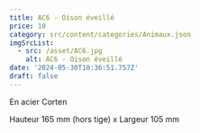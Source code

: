 ```yaml
---
title: AC6 - Oison éveillé
price: 10
category: src/content/categories/Animaux.json
imgSrcList:
  - src: /asset/AC6.jpg
    alt: AC6 - Oison éveillé
date: '2024-05-30T10:36:51.757Z'
draft: false
---
```



En acier Corten

Hauteur 165 mm (hors tige) x Largeur 105 mm
